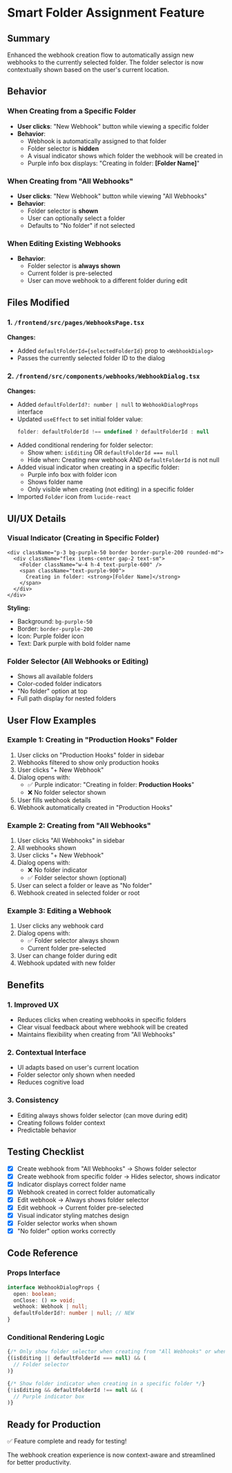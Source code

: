 # Smart Folder Assignment Feature

## Summary
Enhanced the webhook creation flow to automatically assign new webhooks to the currently selected folder. The folder selector is now contextually shown based on the user's current location.

## Behavior

### When Creating from a Specific Folder
- **User clicks**: "New Webhook" button while viewing a specific folder
- **Behavior**: 
  - Webhook is automatically assigned to that folder
  - Folder selector is **hidden**
  - A visual indicator shows which folder the webhook will be created in
  - Purple info box displays: "Creating in folder: **[Folder Name]**"

### When Creating from "All Webhooks"
- **User clicks**: "New Webhook" button while viewing "All Webhooks"
- **Behavior**:
  - Folder selector is **shown**
  - User can optionally select a folder
  - Defaults to "No folder" if not selected

### When Editing Existing Webhooks
- **Behavior**:
  - Folder selector is **always shown**
  - Current folder is pre-selected
  - User can move webhook to a different folder during edit

## Files Modified

### 1. `/frontend/src/pages/WebhooksPage.tsx`
**Changes:**
- Added `defaultFolderId={selectedFolderId}` prop to `<WebhookDialog>`
- Passes the currently selected folder ID to the dialog

### 2. `/frontend/src/components/webhooks/WebhookDialog.tsx`
**Changes:**
- Added `defaultFolderId?: number | null` to `WebhookDialogProps` interface
- Updated `useEffect` to set initial folder value:
  ```typescript
  folder: defaultFolderId !== undefined ? defaultFolderId : null
  ```
- Added conditional rendering for folder selector:
  - Show when: `isEditing` OR `defaultFolderId === null`
  - Hide when: Creating new webhook AND `defaultFolderId` is not null
- Added visual indicator when creating in a specific folder:
  - Purple info box with folder icon
  - Shows folder name
  - Only visible when creating (not editing) in a specific folder
- Imported `Folder` icon from `lucide-react`

## UI/UX Details

### Visual Indicator (Creating in Specific Folder)
```tsx
<div className="p-3 bg-purple-50 border border-purple-200 rounded-md">
  <div className="flex items-center gap-2 text-sm">
    <Folder className="w-4 h-4 text-purple-600" />
    <span className="text-purple-900">
      Creating in folder: <strong>[Folder Name]</strong>
    </span>
  </div>
</div>
```

**Styling:**
- Background: `bg-purple-50`
- Border: `border-purple-200`
- Icon: Purple folder icon
- Text: Dark purple with bold folder name

### Folder Selector (All Webhooks or Editing)
- Shows all available folders
- Color-coded folder indicators
- "No folder" option at top
- Full path display for nested folders

## User Flow Examples

### Example 1: Creating in "Production Hooks" Folder
1. User clicks on "Production Hooks" folder in sidebar
2. Webhooks filtered to show only production hooks
3. User clicks "+ New Webhook"
4. Dialog opens with:
   - ✅ Purple indicator: "Creating in folder: **Production Hooks**"
   - ❌ No folder selector shown
5. User fills webhook details
6. Webhook automatically created in "Production Hooks"

### Example 2: Creating from "All Webhooks"
1. User clicks "All Webhooks" in sidebar
2. All webhooks shown
3. User clicks "+ New Webhook"
4. Dialog opens with:
   - ❌ No folder indicator
   - ✅ Folder selector shown (optional)
5. User can select a folder or leave as "No folder"
6. Webhook created in selected folder or root

### Example 3: Editing a Webhook
1. User clicks any webhook card
2. Dialog opens with:
   - ✅ Folder selector always shown
   - Current folder pre-selected
3. User can change folder during edit
4. Webhook updated with new folder

## Benefits

### 1. **Improved UX**
- Reduces clicks when creating webhooks in specific folders
- Clear visual feedback about where webhook will be created
- Maintains flexibility when creating from "All Webhooks"

### 2. **Contextual Interface**
- UI adapts based on user's current location
- Folder selector only shown when needed
- Reduces cognitive load

### 3. **Consistency**
- Editing always shows folder selector (can move during edit)
- Creating follows folder context
- Predictable behavior

## Testing Checklist

- [x] Create webhook from "All Webhooks" → Shows folder selector
- [x] Create webhook from specific folder → Hides selector, shows indicator
- [x] Indicator displays correct folder name
- [x] Webhook created in correct folder automatically
- [x] Edit webhook → Always shows folder selector
- [x] Edit webhook → Current folder pre-selected
- [x] Visual indicator styling matches design
- [x] Folder selector works when shown
- [x] "No folder" option works correctly

## Code Reference

### Props Interface
```typescript
interface WebhookDialogProps {
  open: boolean;
  onClose: () => void;
  webhook: Webhook | null;
  defaultFolderId?: number | null; // NEW
}
```

### Conditional Rendering Logic
```typescript
{/* Only show folder selector when creating from "All Webhooks" or when editing */}
{(isEditing || defaultFolderId === null) && (
  // Folder selector
)}

{/* Show folder indicator when creating in a specific folder */}
{!isEditing && defaultFolderId !== null && (
  // Purple indicator box
)}
```

## Ready for Production
✅ Feature complete and ready for testing!

The webhook creation experience is now context-aware and streamlined for better productivity.
